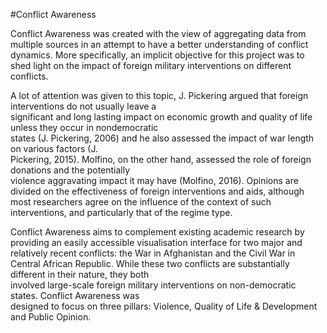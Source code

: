 #Conflict Awareness	
		
Conflict	 Awareness	 was	 created	 with	 the	 view	 of	 aggregating	 data	 from	 multiple	 sources	 in	 an	 attempt	 to	
have	a	better	understanding	of	conflict	dynamics.	More	specifically,	an	implicit	objective	for	this	project	was	
to	shed	light	on	the	impact	of	foreign	military	interventions	on	different	conflicts.	
	
A	lot	of	attention	was	given	to	this	topic,	J.	Pickering	argued	that	foreign	interventions	do	not	usually	leave	a	
significant	 and	 long	 lasting	 impact	 on	 economic	 growth	 and	 quality	 of	 life	 unless	 they	 occur	 in	 nondemocratic	
states	 (J.	 Pickering,	 2006)	 and	 he	 also	 assessed	 the	 impact	 of	 war	 length	 on	 various	 factors	 (J.	
Pickering,	 2015).	 Molfino,	 on	 the	 other	 hand,	 assessed	 the	 role	 of	 foreign	 donations	 and	 the	 potentially	
violence	aggravating	impact	it	may	have	(Molfino,	2016).	Opinions	are	divided	on	the	effectiveness	of	foreign	
interventions	 and	 aids,	 although	 most	 researchers	 agree	 on	 the	 influence	 of	 the	 context	 of	 such	
interventions,	and	particularly	that	of	the	regime	type.	
	
Conflict	 Awareness	 aims	 to	 complement	 existing	 academic	 research	 by	 providing	 an	 easily	 accessible	
visualisation	interface	for	two	major	and	relatively	recent	conflicts:	the	War	in	Afghanistan	and	the	Civil	War	
in	 Central	 African	 Republic.	 While	 these	 two	 conflicts	 are	 substantially	 different	 in	 their	 nature,	 they	 both	
involved	 large-scale	 foreign	 military	 interventions	 on	 non-democratic	 states.	 Conflict	 Awareness	 was	
designed	to	focus	on	three	pillars:	Violence,	Quality	of	Life	&	Development	and	Public	Opinion.	
